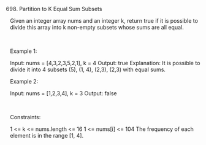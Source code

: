 698. Partition to K Equal Sum Subsets

Given an integer array nums and an integer k, return true if it is possible to divide this array into k non-empty subsets whose sums are all equal.

 

Example 1:

Input: nums = [4,3,2,3,5,2,1], k = 4
Output: true
Explanation: It is possible to divide it into 4 subsets (5), (1, 4), (2,3), (2,3) with equal sums.


Example 2:

Input: nums = [1,2,3,4], k = 3
Output: false


 

Constraints:

1 <= k <= nums.length <= 16
1 <= nums[i] <= 104
The frequency of each element is in the range [1, 4].